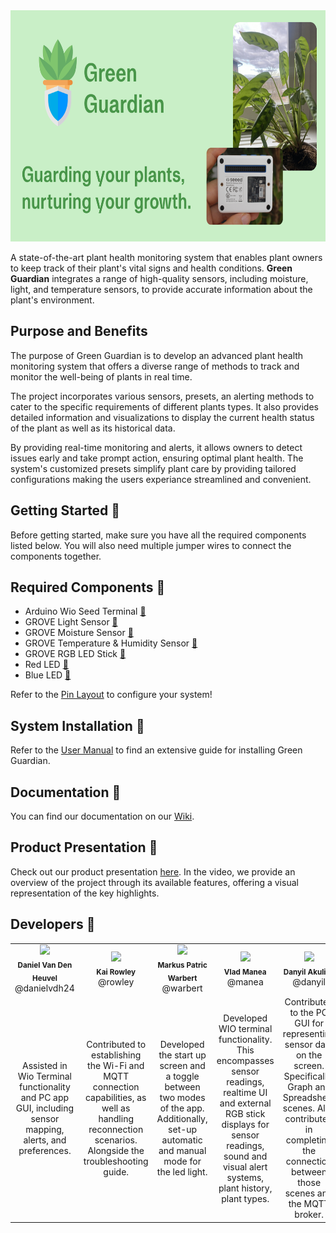 <div align="center">
    <img src="images/System Banner.png" alt="Green Guardian Banner" style="height: 370px;">
</div>

A state-of-the-art plant health monitoring system that enables plant owners to keep track of their plant's vital signs and health conditions. **Green Guardian** integrates a range of high-quality sensors, including moisture, light, and temperature sensors, to provide accurate information about the plant's environment.

## Purpose and Benefits
The purpose of Green Guardian is to develop an advanced plant health monitoring system that offers a diverse range of methods to track and monitor the well-being of plants in real time. 

The project incorporates various sensors, presets, an alerting methods to cater to the specific requirements of different plants types. It also provides detailed information and visualizations to display the current health status of the plant as well as its historical data.

By providing real-time monitoring and alerts, it allows owners to detect issues early and take prompt action, ensuring optimal plant health. The system's customized presets simplify plant care by providing tailored configurations making the users experiance streamlined and convenient.

## Getting Started :seedling:

Before getting started, make sure you have all the required components listed below. You will also need multiple jumper wires to connect the components together.

## Required Components :electric_plug:

- Arduino Wio Seed Terminal [:link:](https://wiki.seeedstudio.com/Wio-Terminal-Getting-Started/)
- GROVE Light Sensor [:link:](https://wiki.seeedstudio.com/Grove-Light_Sensor/)
- GROVE Moisture Sensor [:link:](https://wiki.seeedstudio.com/Grove-Moisture_Sensor/)
- GROVE Temperature & Humidity Sensor [:link:](https://wiki.seeedstudio.com/Grove-TemperatureAndHumidity_Sensor/)
- GROVE RGB LED Stick [:link:](https://wiki.seeedstudio.com/Grove-RGB_LED_Stick-10-WS2813_Mini)
- Red LED [:link:](https://wiki.seeedstudio.com/Grove-Red_LED)
- Blue LED [:link:](https://wiki.seeedstudio.com/Grove-Blue_LED)

Refer to the [Pin Layout](https://github.com/danielvdh24/green-guardian/wiki/User-Manual#configuring-the-sensor-pins) to configure your system!

## System Installation :wrench:

Refer to the [User Manual](https://github.com/danielvdh24/green-guardian/wiki/User-Manual) to find an extensive guide for installing Green Guardian.

## Documentation :notebook:

You can find our documentation on our [Wiki](https://github.com/danielvdh24/green-guardian/wiki).

## Product Presentation :gift:

Check out our product presentation [here](https://www.youtube.com/watch?v=28OYNee31-A). In the video, we provide an overview of the project through its available features, offering a visual representation of the key highlights.

## Developers :bow:

<table>
  <tr>
    <td align="center"><img src="https://secure.gravatar.com/avatar/3056b6827d3d959ea87306c4d2dd0c6a?s=800&d=identicon" width="100px;"/><br/><sub><b>Daniel Van Den Heuvel</b></sub><br>@danielvdh24</td>
    <td align="center"><img src="https://secure.gravatar.com/avatar/3271ba4e481b7c393b650b96a17344d0?s=800&d=identicon" width="100px;"/><br/><sub><b>Kai Rowley</b></sub><br>@rowley</td>
    <td align="center"><img src="https://secure.gravatar.com/avatar/b42bb18c7be524e233a1810611d9d691?s=800&d=identicon" width="100px;"/><br/><sub><b>Markus Patric Warbert</b></sub><br>@warbert</td>
    <td align="center"><img src="https://secure.gravatar.com/avatar/2fc86cf92b745433d732d4a2dc12653a?s=800&d=identicon" width="100px;"/><br/><sub><b>Vlad Manea</b></sub><br>@manea</td>
    <td align="center"><img src="https://secure.gravatar.com/avatar/67c02e131c7f77b7a6503eca15d13acc?s=800&d=identicon" width="100px;"/><br/><sub><b>Danyil Akulich</b></sub><br>@danyil</td>
    <td align="center"><img src="https://git.chalmers.se/uploads/-/system/user/avatar/3821/avatar.png?width=400" width="100px;"/><br/><sub><b>Salman Babar</b></sub><br>@salmanb</td>
  </tr>
  <tr>
    <td align="center">Assisted in Wio Terminal functionality and PC app GUI, including sensor mapping, alerts, and preferences.</td>
    <td align="center">Contributed to establishing the Wi-Fi and MQTT connection capabilities, as well as handling reconnection scenarios. Alongside the troubleshooting guide.</td>
    <td align="center">Developed the start up screen and a toggle between two modes of the app. Additionally, set-up automatic and manual mode for the led light.</td>
    <td align="center">Developed WIO terminal functionality. This encompasses sensor readings, realtime UI and external RGB stick displays for sensor readings, sound and visual alert systems, plant history, plant types.</td>
    <td align="center">Contributed to the PC GUI for representing sensor data on the screen. Specifically, Graph and Spreadsheet scenes. Also contributed in completing the connection between those scenes and the MQTT broker.</td>
    <td align="center">Mainly worked on the PC app GUI as well as documentation of the functional requirements.</td>
  </tr>
</table>
